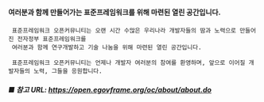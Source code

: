 #### 여러분과 함께 만들어가는 표준프레임워크를 위해 마련된 열린 공간입니다.
     표준프레임워크 오픈커뮤니티는 오랜 시간 수많은 우리나라 개발자들의 땀과 노력으로 만들어진 전자정부 표준프레임워크를
     여러분과 함께 연구개발하고 기술 나눔을 위해 마련된 열린 공간입니다.
     
     표준프레임워크 오픈커뮤니티는 언제나 개발자 여러분의 참여를 환영하며, 앞으로 이어질 개발자들의 노력, 그들을 응원합니다.
     
##### ■ 참고 URL: https://open.egovframe.org/oc/about/about.do